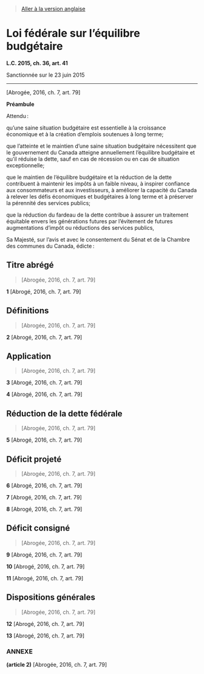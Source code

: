 > [Aller à la version anglaise](/en/Acts/Statutes%20of%20Canada/2015/c.%2036,%20art.%2041.md)

# Loi fédérale sur l’équilibre budgétaire

**L.C. 2015, ch. 36, art. 41**


Sanctionnée sur le 23 juin 2015

----------


[Abrogée, 2016, ch. 7, art. 79]




**Préambule**

Attendu :

qu’une saine situation budgétaire est essentielle à la croissance économique et à la création d’emplois soutenues à long terme;

que l’atteinte et le maintien d’une saine situation budgétaire nécessitent que le gouvernement du Canada atteigne annuellement l’équilibre budgétaire et qu’il réduise la dette, sauf en cas de récession ou en cas de situation exceptionnelle;

que le maintien de l’équilibre budgétaire et la réduction de la dette contribuent à maintenir les impôts à un faible niveau, à inspirer confiance aux consommateurs et aux investisseurs, à améliorer la capacité du Canada à relever les défis économiques et budgétaires à long terme et à préserver la pérennité des services publics;

que la réduction du fardeau de la dette contribue à assurer un traitement équitable envers les générations futures par l’évitement de futures augmentations d’impôt ou réductions des services publics,



Sa Majesté, sur l’avis et avec le consentement du Sénat et de la Chambre des communes du Canada, édicte :






## Titre abrégé
> [Abrogée, 2016, ch. 7, art. 79]



**1** [Abrogé, 2016, ch. 7, art. 79]




## Définitions
> [Abrogée, 2016, ch. 7, art. 79]



**2** [Abrogé, 2016, ch. 7, art. 79]




## Application
> [Abrogée, 2016, ch. 7, art. 79]



**3** [Abrogé, 2016, ch. 7, art. 79]



**4** [Abrogé, 2016, ch. 7, art. 79]




## Réduction de la dette fédérale
> [Abrogée, 2016, ch. 7, art. 79]



**5** [Abrogé, 2016, ch. 7, art. 79]




## Déficit projeté
> [Abrogée, 2016, ch. 7, art. 79]



**6** [Abrogé, 2016, ch. 7, art. 79]



**7** [Abrogé, 2016, ch. 7, art. 79]



**8** [Abrogé, 2016, ch. 7, art. 79]




## Déficit consigné
> [Abrogée, 2016, ch. 7, art. 79]



**9** [Abrogé, 2016, ch. 7, art. 79]



**10** [Abrogé, 2016, ch. 7, art. 79]



**11** [Abrogé, 2016, ch. 7, art. 79]




## Dispositions générales
> [Abrogée, 2016, ch. 7, art. 79]



**12** [Abrogé, 2016, ch. 7, art. 79]



**13** [Abrogé, 2016, ch. 7, art. 79]




### **ANNEXE** 
**(article 2)**
[Abrogée, 2016, ch. 7, art. 79]


